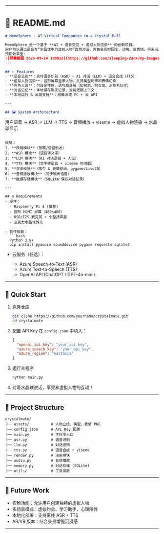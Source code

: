
---

# 📄 README.md

```markdown
# MemoSphere - AI Virtual Companion in a Crystal Ball

MemoSphere 是一个基于 **AI + 语音交互 + 虚拟人物渲染** 的创新项目。  
用户可以通过语音与“水晶球中的虚拟人物”自然对话，角色会实时回复、动嘴、变表情，带来沉浸式的陪伴体验。  
预期效果图:
![屏幕截图 2025-09-24 190812](https://github.com/sleeping-Zack/my-images/raw/main/img/202025-09-24%20190812.png)
---

## ✨ Features
- **语音交互**：实时语音识别（ASR）+ AI 对话（LLM）+ 语音合成（TTS）  
- **虚拟人物渲染**：圆形屏幕显示人物，支持嘴型动画和表情切换  
- **角色人设**：可设定性格、语气和身份（如初恋、前女友、治愈系伙伴）  
- **对话记忆**：本地保存聊天记录，支持短期上下文  
- **本地运行 & 云端支持**：树莓派或 PC + 云 API  

---

## 🖼️ System Architecture
```

用户语音 → ASR → LLM → TTS → 音频播放 + viseme → 虚拟人物渲染 → 水晶球显示

````

模块：
1. **唤醒模块**（按键/语音触发）  
2. **ASR 模块**（语音转文字）  
3. **LLM 模块**（AI 对话逻辑 + 人设）  
4. **TTS 模块**（文字转语音 + viseme 时间戳）  
5. **渲染模块**（嘴型 & 表情驱动，pygame/Live2D）  
6. **音频播放模块**（同步输出语音）  
7. **数据存储模块**（SQLite 保存对话记录）  

---

## ⚙️ Requirements
- 硬件：  
  - Raspberry Pi 4 (推荐)  
  - 圆形 HDMI 屏幕（480×480）  
  - USB/I2S 麦克风 + 小型扬声器  
  - 亚克力水晶球外壳  

- 软件依赖：  
  ```bash
  Python 3.9+
  pip install pyaudio sounddevice pygame requests sqlite3
````

* 云服务（任选）：

  * Azure Speech-to-Text (ASR)
  * Azure Text-to-Speech (TTS)
  * OpenAI API (ChatGPT / GPT-4o-mini)

---

## 🚀 Quick Start

1. 克隆仓库

   ```bash
   git clone https://github.com/yourname/crystalmate.git
   cd crystalmate
   ```

2. 配置 API Key
   在 `config.json` 中填入：

   ```json
   {
     "openai_api_key": "your_api_key",
     "azure_speech_key": "your_api_key",
     "azure_region": "eastasia"
   }
   ```

3. 运行主程序

   ```bash
   python main.py
   ```

4. 对着水晶球说话，享受和虚拟人物的互动！

---

## 📂 Project Structure

```
crystalmate/
│── assets/          # 人物立绘、嘴型、表情 PNG
│── config.json      # API Key 配置
│── main.py          # 主程序入口
│── asr.py           # 语音识别
│── llm.py           # 对话逻辑
│── tts.py           # 语音合成 + viseme
│── render.py        # 渲染模块
│── audio.py         # 音频播放
│── memory.py        # 对话存储 (SQLite)
│── utils/           # 工具函数
```

---

## 🔮 Future Work

* 捏脸功能：允许用户创建独特的虚拟人物
* 多场景模式：虚拟约会、学习助手、心理陪伴
* 本地化部署：支持离线 ASR + TTS
* AR/VR 版本：结合头显增强沉浸感

---



